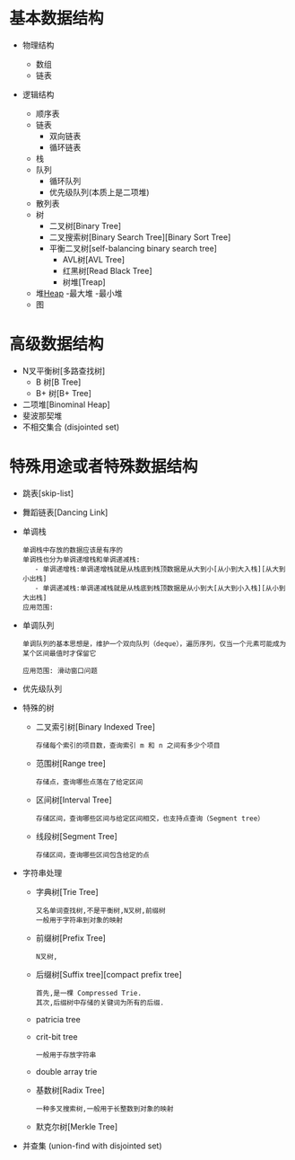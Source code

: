 # 基本数据结构

* 物理结构
    - 数组
    - 链表
    
* 逻辑结构
    - 顺序表
    - 链表
        - 双向链表
        - 循环链表
    - 栈
    - 队列
        - 循环队列
        - 优先级队列(本质上是二项堆)
    - 散列表
    - 树
        - 二叉树[Binary Tree]
        - 二叉搜索树[Binary Search Tree][Binary Sort Tree]
        - 平衡二叉树[self-balancing binary search tree]
            - AVL树[AVL Tree]
            - 红黑树[Read Black Tree]
            - 树堆[Treap]
    - 堆[Heap](以数组的方式存储树的结构)
        -最大堆
        -最小堆
    - 图

# 高级数据结构

 - N叉平衡树[多路查找树]
    - B  树[B Tree]
    - B+ 树[B+ Tree]
 - 二项堆[Binominal Heap]
 - 斐波那契堆
 - 不相交集合 (disjointed set)

# 特殊用途或者特殊数据结构
    
- 跳表[skip-list]


- 舞蹈链表[Dancing Link]


- 单调栈
  ```
  单调栈中存放的数据应该是有序的
  单调栈也分为单调递增栈和单调递减栈:
     - 单调递增栈:单调递增栈就是从栈底到栈顶数据是从大到小[从小到大入栈][从大到小出栈]
     - 单调递减栈:单调递减栈就是从栈底到栈顶数据是从小到大[从大到小入栈][从小到大出栈]
  应用范围:
  
  ```
    
- 单调队列
  ```
  单调队列的基本思想是，维护一个双向队列（deque），遍历序列，仅当一个元素可能成为某个区间最值时才保留它
  
  应用范围: 滑动窗口问题
  ``` 
        

- 优先级队列
        
- 特殊的树
    - 二叉索引树[Binary Indexed Tree]
      ```
      存储每个索引的项目数，查询索引 m 和 n 之间有多少个项目
      ```
    - 范围树[Range tree]
      ```
      存储点，查询哪些点落在了给定区间
      ```
    - 区间树[Interval Tree]
      ```
      存储区间，查询哪些区间与给定区间相交，也支持点查询（Segment tree）
      ```
    - 线段树[Segment Tree]
      ```
      存储区间，查询哪些区间包含给定的点
      ```
    
- 字符串处理
    - 字典树[Trie Tree]
      ```
      又名单词查找树,不是平衡树,N叉树,前缀树
      一般用于字符串到对象的映射
      ```
    - 前缀树[Prefix Tree]
      ```
      N叉树,
      ```
    - 后缀树[Suffix tree][compact prefix tree]
      ```
      首先,是一棵 Compressed Trie.
      其次,后缀树中存储的关键词为所有的后缀.
      ```
    - patricia tree
    - crit-bit tree
      ```
      一般用于存放字符串
      ```
    - double array trie
 
    - 基数树[Radix Tree]
      ```
      一种多叉搜索树,一般用于长整数到对象的映射
      ```
    
    - 默克尔树[Merkle Tree]

- 并查集 (union-find with disjointed set)

